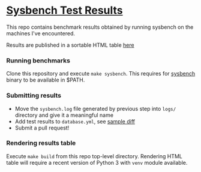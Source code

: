 # [Sysbench Test Results][results]

This repo contains benchmark results obtained by running sysbench on the
machines I've encountered.

Results are published in a sortable HTML table [here][results]

[results]: https://sio.github.io/sysbench

### Running benchmarks

Clone this repository and execute `make sysbench`. This requires for
[sysbench] binary to be available in $PATH.

[sysbench]: https://github.com/akopytov/sysbench

### Submitting results

- Move the `sysbench.log` file generated by previous step into `logs/` directory
  and give it a meaningful name
- Add test results to `database.yml`, see
  [sample diff](https://github.com/sio/sysbench/commit/f2d18fdaf82b36ece5d8645697bb1a896f248065)
- Submit a pull request!

### Rendering results table

Execute `make build` from this repo top-level directory. Rendering HTML table
will require a recent version of Python 3 with `venv` module available.
